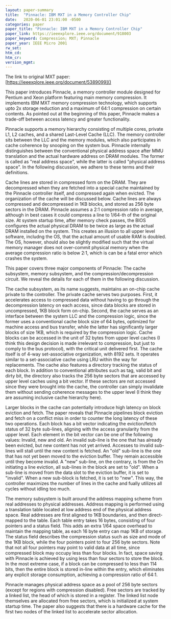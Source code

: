 ```yaml
---
layout: paper-summary
title:  "Pinnacle: IBM MXT in a Memory Controller Chip"
date:   2020-06-01 23:01:00 -0500
categories: paper
paper_title: "Pinnacle: IBM MXT in a Memory Controller Chip"
paper_link: https://ieeexplore.ieee.org/document/918003
paper_keyword: Compression; MXT; Pinnacle
paper_year: IEEE Micro 2001
rw_set:
htm_cd:
htm_cr:
version_mgmt:
---
```


The link to original MXT paper: [https://ieeexplore.ieee.org/document/5389099]()

This paper introduces Pinnacle, a memory controller module designed for Pentium and Xeon platform featuring main memory
compression. It implements IBM MXT memory compression technology, which supports upto 2x storage reduction and a
maximum of 64:1 compression on certain contents. As pointed out at the beginning of this paper, Pinnacle makes a trade-off
between access latency and greater functionality. 

Pinnacle supports a memory hierarchy consisting of multiple cores, private L1, L2 caches, and a shared Last-Level Cache 
(LLC). The memory controller sits between the LLC and the memory modules, which also participates in cache coherence by 
snooping on the system bus. Pinnacle internally distinguishes between the conventional physical address space after
MMU translation and the actual hardware address on DRAM modules. The former is called as "real address space", while the 
latter is called "physical address space". In the following discussion, we adhere to these terms and their definitions.

Cache lines are stored in compressed form on the DRAM. They are decompressed when they are fetched into a special cache 
maintained by the Pinnacle controller itself, and compressed again when evicted. The organization of the cache will
be discussed below. 
Cache lines are always compressed and decompressed in 1KB blocks, and stored as 256 byte sectors in the DRAM.
Pinnacle assumes a 2:1 compression ratio in average, although in best cases it could compress a line to 1/64-th of 
the original size.
At system startup time, after memory check passes, the BIOS configures the actual physical DRAM to be 
twice as large as the actual DRAM installed on the system. This creates an illusion to all upper level software, includng
the OS, that the actual amount of usable RAM is doubled. The OS, however, should also be slightly modified such that
the virtual memory manager does not over-commit physical memory when the average compression ratio is below 2:1, which 
is can be a fatal error which crashes the system.

This paper covers three major components of Pinnacle: The cache subsystem, memory subsystem, and the compression/decompression
circuit. We reveal the details for each of them in the following discussion.

The cache subsystem, as its name suggests, maintains an on-chip cache private to the controller. The private cache serves
two purposes. First, it accelerates access to compressed data without having to go through the decompression latency
on each access, since data blocks are stored in uncompressed, 1KB block form on-chip. Second, the cache serves as an 
interface between the system LLC and the compression logic, since the former uses a conventional cache block size of 64 
bytes, optimized for machine access and bus transfer, while the latter has significantly larger blocks of size 1KB,
which is required by the compression logic. Cache blocks can be accessed in the unit of 32 bytes from upper level
caches (I think this design decision is made irrelevant to compression, but just to comply to the bus protocol), with
the critical unit delivered first. The cache itself is of 4-way set-associative organization, with 8192 sets. It operates
similar to a set-associative cache using LRU within the way for replacements. The cache also features a directory tracking
the status of each block. In addition to conventional attributes such as tag, valid bit and dirty bit, the directory
also tracks the 256 byte sectors that are accessed by upper level caches using a bit vector. If these sectors are not 
accessed since they were brought into the cache, the controller can simply invalidate them without sending coherence 
messages to the upper level (I think they are assuming inclusive cache hierarchy here).

Larger blocks in the cache can potentially introduce high latency on block eviction and fetch. The paper reveals that
Pinnacle pipelines block eviction and fetch on a conflict miss in order to counter the long latency of these two 
operations. Each block has a bit vector indicating the eviction/fetch status of 32 byte sub-lines, aligning with the 
access granularity from the upper level. 
Each element in the bit vector can be one of the following values: Invalid, new and old. An invalid sub-line is the one 
that has already been evicted, but new content has not yet arrived. Accesses to invalid sub-lines will stall until
the new content is fetched. An "old" sub-line is the one that has not yet been moved to the eviction buffer. They remain
accessible until they become invalid. A "new" sub-line, on the contrary, is from the 
On initiating a line eviction, all sub-lines in the block are set to "old". When a sub-line is moved from the data slot
to the eviction buffer, it is set to "invalid". When a new sub-block is fetched, it is set to "new".
This way, the controller maximizes the number of lines in the cache and fually utilizes all cycles without idling too 
much.

The memory subsystem is built around the address mapping scheme from real addresses to physical addresses. Address mapping
is performed using a translation table located at low address end of the physical address space. Real addresses are 
first aligned to 1KB boundaries, and then direct-mapped to the table. Each table entry takes 16 bytes, consisting of 
four pointers and a status field. This adds an extra 1/64 space overhead to maintain the mapping table, as each 16 byte 
entry can map 1KB of storage.
The status field describes the compression status such as size and mode of the 1KB 
block, while the four pointers point to four 256 byte sectors. Note that not all four pointers may point to valid
data at all time, since compressed block may occupy less than four blocks. In fact, space saving with Pinnacle is achieved 
by using less than four sectors to store the block. 
In the most extreme case, if a block can be compressed to less than 114 bits, then the entire block is stored in-line
within the entry, which eliminates any explicit storage consumption, achieving a compression ratio of 64:1.

Pinnacle manages physical address space as a pool of 256 byte sectors (except for regions with compression disabled).
Free sectors are tracked by a linked list, the head of which is stored in a register. The linked list node themselves
are allocated from free sectors, which is initialized at system startup time. The paper also suggests that there 
is a hardware cache for the first two nodes of the linked list to accelerate sector allocation.

